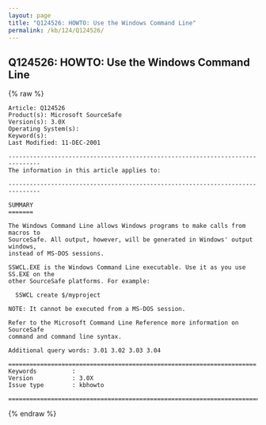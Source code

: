 ```yaml
---
layout: page
title: "Q124526: HOWTO: Use the Windows Command Line"
permalink: /kb/124/Q124526/
---
```


## Q124526: HOWTO: Use the Windows Command Line

{% raw %}

	Article: Q124526
	Product(s): Microsoft SourceSafe
	Version(s): 3.0X
	Operating System(s): 
	Keyword(s): 
	Last Modified: 11-DEC-2001
	
	-------------------------------------------------------------------------------
	The information in this article applies to:
	
	-------------------------------------------------------------------------------
	
	SUMMARY
	=======
	
	The Windows Command Line allows Windows programs to make calls from macros to
	SourceSafe. All output, however, will be generated in Windows' output windows,
	instead of MS-DOS sessions.
	
	SSWCL.EXE is the Windows Command Line executable. Use it as you use SS.EXE on the
	other SourceSafe platforms. For example:
	
	  SSWCL create $/myproject
	
	NOTE: It cannot be executed from a MS-DOS session.
	
	Refer to the Microsoft Command Line Reference more information on SourceSafe
	command and command line syntax.
	
	Additional query words: 3.01 3.02 3.03 3.04
	
	======================================================================
	Keywords          :  
	Version           : 3.0X
	Issue type        : kbhowto
	
	=============================================================================
	

{% endraw %}
